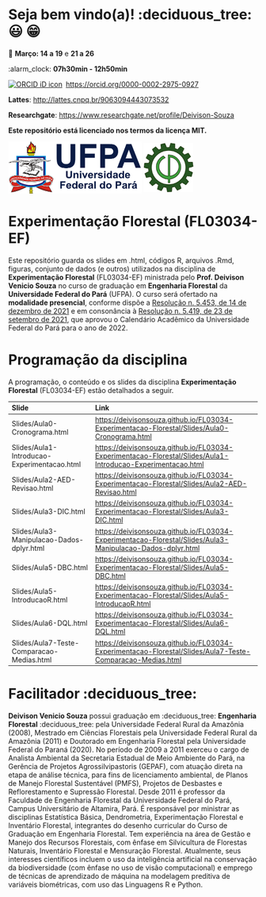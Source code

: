 
<!-- README.md is generated from README.Rmd. Please edit that file.. -->
<!-- badges: start -->
<!-- badges: end -->
<!-- Emprestei a função list_github_files() da Curso-R.. (https://github.com/curso-r). A ideia desse readme emprestei da Curso-R. Achei excelente!-->

# Seja bem vindo(a)! :deciduous\_tree: :smiley: :grin:

:calendar: **Março: 14 a 19** e **21 a 26**

:alarm\_clock: **07h30min - 12h50min**

<div itemscope="" itemtype="https://schema.org/Person">

<a itemprop="sameAs" content="https://orcid.org/0000-0002-2975-0927" href="https://orcid.org/0000-0002-2975-0927" target="orcid.widget" rel="me noopener noreferrer" style="vertical-align:top;"><img src="https://orcid.org/sites/default/files/images/orcid_16x16.png" style="width:1em;margin-right:.5em;" alt="ORCID iD icon">https://orcid.org/0000-0002-2975-0927</a>

</div>

**Lattes**: <http://lattes.cnpq.br/9063094443073532>

**Researchgate**: <https://www.researchgate.net/profile/Deivison-Souza>

**Este repositório está licenciado nos termos da licença MIT.**

<div>
<img src="Slides/fig/slide-title/ufpa2.png" width="270" align="middle" class="center">
<img src="Slides/fig/slide-title/forest.png" width="100" align="middle" class="center">
<div>

# Experimentação Florestal (FL03034-EF)

Este repositório guarda os slides em .html, códigos R, arquivos .Rmd,
figuras, conjunto de dados (e outros) utilizados na disciplina de
**Experimentação Florestal** (FL03034-EF) ministrada pelo
**Prof. Deivison Venicio Souza** no curso de graduação em **Engenharia
Florestal** da **Universidade Federal do Pará** (UFPA). O curso será
ofertado na **modalidade presencial**, conforme dispõe a [Resolução
n. 5.453, de 14 de dezembro de
2021](https://sege.ufpa.br/boletim_interno/downloads/resolucoes/consepe/2021/5453%20Aprova%20a%20Resolu%C3%A7%C3%A3o%20sobre%20o%20retorno%20das%20Atividades%20Presenciais.pdf)
e em consonância à [Resolução n. 5.419, de 23 de setembro de
2021](http://proeg.ufpa.br/images/Artigos/Academico/Calendarios/Resolucao-n-5419-2021-CONSEPE-Aprova-o-calendario-academico-para-o-ano-letivo-de-2022.pdf),
que aprovou o Calendário Acadêmico da Universidade Federal do Pará para
o ano de 2022.

# Programação da disciplina

A programação, o conteúdo e os slides da disciplina **Experimentação
Florestal** (FL03034-EF) estão detalhados a seguir.

| Slide                                       | Link                                                                                                           |
|:--------------------------------------------|:---------------------------------------------------------------------------------------------------------------|
| Slides/Aula0-Cronograma.html                | <https://deivisonsouza.github.io/FL03034-Experimentacao-Florestal/Slides/Aula0-Cronograma.html>                |
| Slides/Aula1-Introducao-Experimentacao.html | <https://deivisonsouza.github.io/FL03034-Experimentacao-Florestal/Slides/Aula1-Introducao-Experimentacao.html> |
| Slides/Aula2-AED-Revisao.html               | <https://deivisonsouza.github.io/FL03034-Experimentacao-Florestal/Slides/Aula2-AED-Revisao.html>               |
| Slides/Aula3-DIC.html                       | <https://deivisonsouza.github.io/FL03034-Experimentacao-Florestal/Slides/Aula3-DIC.html>                       |
| Slides/Aula3-Manipulacao-Dados-dplyr.html   | <https://deivisonsouza.github.io/FL03034-Experimentacao-Florestal/Slides/Aula3-Manipulacao-Dados-dplyr.html>   |
| Slides/Aula5-DBC.html                       | <https://deivisonsouza.github.io/FL03034-Experimentacao-Florestal/Slides/Aula5-DBC.html>                       |
| Slides/Aula5-IntroducaoR.html               | <https://deivisonsouza.github.io/FL03034-Experimentacao-Florestal/Slides/Aula5-IntroducaoR.html>               |
| Slides/Aula6-DQL.html                       | <https://deivisonsouza.github.io/FL03034-Experimentacao-Florestal/Slides/Aula6-DQL.html>                       |
| Slides/Aula7-Teste-Comparacao-Medias.html   | <https://deivisonsouza.github.io/FL03034-Experimentacao-Florestal/Slides/Aula7-Teste-Comparacao-Medias.html>   |

# Facilitador :deciduous\_tree:

**Deivison Venicio Souza** possui graduação em :deciduous\_tree:
**Engenharia Florestal** :deciduous\_tree: pela Universidade Federal
Rural da Amazônia (2008), Mestrado em Ciências Florestais pela
Universidade Federal Rural da Amazônia (2011) e Doutorado em Engenharia
Florestal pela Universidade Federal do Paraná (2020). No período de 2009
a 2011 exerceu o cargo de Analista Ambiental da Secretaria Estadual de
Meio Ambiente do Pará, na Gerência de Projetos Agrossilvipastoris
(GEPAF), com atuação direta na etapa de análise técnica, para fins de
licenciamento ambiental, de Planos de Manejo Florestal Sustentável
(PMFS), Projetos de Desbastes e Reflorestamento e Supressão Florestal.
Desde 2011 é professor da Faculdade de Engenharia Florestal da
Universidade Federal do Pará, Campus Universitário de Altamira, Pará. É
responsável por ministrar as disciplinas Estatística Básica,
Dendrometria, Experimentação Florestal e Inventário Florestal,
integrantes do desenho curricular do Curso de Graduação em Engenharia
Florestal. Tem experiência na área de Gestão e Manejo dos Recursos
Florestais, com ênfase em Silvicultura de Florestas Naturais, Inventário
Florestal e Mensuração Florestal. Atualmente, seus interesses
científicos incluem o uso da inteligência artificial na conservação da
biodiversidade (com ênfase no uso de visão computacional) e emprego de
técnicas de aprendizado de máquina na modelagem preditiva de variáveis
biométricas, com uso das Linguagens R e Python.
